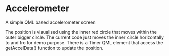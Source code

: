 # Accelerometer
A simple QML based accelerometer screen

The position is visualised using the inner red circle that moves within the outer bigger circle.
The current code just moves the inner circle horizontally to and fro for demo purpose.
There is a Timer QML element that access the getAccelData() function to update the position.
